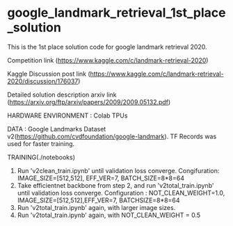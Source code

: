# google_landmark_retrieval_1st_place_solution

This is the 1st place solution code for google landmark retrieval 2020.

Competition link (https://www.kaggle.com/c/landmark-retrieval-2020)

Kaggle Discussion post link (https://www.kaggle.com/c/landmark-retrieval-2020/discussion/176037) 

Detailed solution description arxiv link (https://arxiv.org/ftp/arxiv/papers/2009/2009.05132.pdf)

HARDWARE ENVIRONMENT : Colab TPUs

DATA : Google Landmarks Dataset v2(https://github.com/cvdfoundation/google-landmark). TF Records was used for faster training.

TRAINING(./notebooks)
1. Run 'v2clean_train.ipynb' until validation loss converge.
   Congifuration: IMAGE_SIZE=[512,512], EFF_VER=7, BATCH_SIZE=8*8=64
2. Take efficientnet backbone from step 2, and run 'v2total_train.ipynb' until validation loss converge.
   Configuration : NOT_CLEAN_WEIGHT=1.0, IMAGE_SIZE=[512,512],EFF_VER=7, BATCHSIZE=8*8=64
3. Run 'v2total_train.ipynb' again, with larger image sizes.
4. Run 'v2total_train.ipynb' again, with NOT_CLEAN_WEIGHT = 0.5
